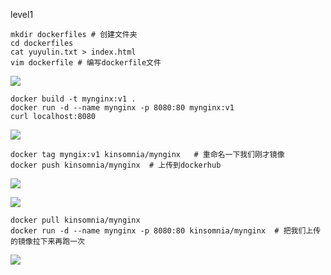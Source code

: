 level1

```
mkdir dockerfiles # 创建文件夹
cd dockerfiles
cat yuyulin.txt > index.html
vim dockerfile # 编写dockerfile文件
```

![](C:\Users\86138\Pictures\data\level2.2.png)

```
docker build -t mynginx:v1 .
docker run -d --name mynginx -p 8080:80 mynginx:v1
curl localhost:8080
```

![](C:\Users\86138\Pictures\data\level2.1.png)

```
docker tag myngix:v1 kinsomnia/mynginx   # 重命名一下我们刚才镜像
docker push kinsomnia/mynginx  # 上传到dockerhub
```

![](C:\Users\86138\Pictures\data\level2.3.png)

![](C:\Users\86138\Pictures\data\level2.5.png)

```
docker pull kinsomnia/mynginx 
docker run -d --name mynginx -p 8080:80 kinsomnia/mynginx  # 把我们上传的镜像拉下来再跑一次
```

![](C:\Users\86138\Pictures\data\level2.4.png)